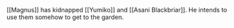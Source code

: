 [[Magnus]] has kidnapped [[Yumiko]] and [[Asani Blackbriar]]. He intends to use them somehow to get to the garden.